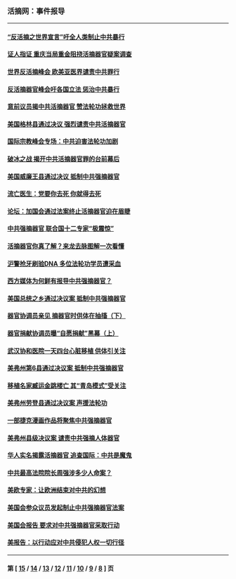 ### 活摘网：事件报导
---
#### [“反活摘之世界宣言”吁全人类制止中共暴行](../../pages/nf5877/n13259730.md?10100430) 
#### [证人指证 重庆当局重金阻挠活摘器官疑案调查](../../pages/nf5877/n13259127.md?10100430) 
#### [世界反活摘峰会 欧美亚医界谴责中共罪行](../../pages/nf5877/n13253550.md?10100430) 
#### [反活摘器官峰会吁各国立法 惩治中共暴行](../../pages/nf5877/n13245052.md?10100430) 
#### [意前议员揭中共活摘器官 赞法轮功拯救世界](../../pages/nf5877/n13203445.md?10100430) 
#### [美国格林县通过决议 强烈谴责中共活摘器官](../../pages/nf5877/n13119367.md?10100430) 
#### [国际宗教峰会专场：中共迫害法轮功加剧](../../pages/nf5877/n13088279.md?10100430) 
#### [破冰之战 揭开中共活摘器官罪的台前幕后](../../pages/nf5877/n13082457.md?10100430) 
#### [美国威廉王县通过决议 抵制中共强摘器官](../../pages/nf5877/n13056521.md?10100430) 
#### [流亡医生：党要你去死 你就得去死](../../pages/nf5877/n13052835.md?10100430) 
#### [论坛：加国会通过法案终止活摘器官迫在眉睫](../../pages/nf5877/n13029839.md?10100430) 
#### [中共强摘器官 联合国十二专家“极震惊”](../../pages/nf5877/n13024313.md?10100430) 
#### [活摘器官你真了解？来龙去脉图解一次看懂](../../pages/nf5877/n13013820.md?10100430) 
#### [沪警抢牙刷验DNA 多位法轮功学员遭采血](../../pages/nf5877/n12969218.md?10100430) 
#### [西方媒体为何鲜有报导中共强摘器官？](../../pages/nf5877/n12932034.md?10100430) 
#### [美国总统之乡通过决议案 抵制中共强摘器官](../../pages/nf5877/n12908242.md?10100430) 
#### [器官协调员亲见 摘器官时供体在抽搐（下）](../../pages/nf5877/n12898622.md?10100430) 
#### [器官捐献协调员曝“自愿捐献”黑幕（上）](../../pages/nf5877/n12878830.md?10100430) 
#### [武汉协和医院一天四台心脏移植 供体引关注](../../pages/nf5877/n12863175.md?10100430) 
#### [美弗州第6县通过决议案 抵制中共强摘器官](../../pages/nf5877/n12805218.md?10100430) 
#### [移植名家臧运金跳楼亡 其“青岛模式”受关注](../../pages/nf5877/n12803746.md?10100430) 
#### [美弗州劳登县通过决议案 声援法轮功](../../pages/nf5877/n12785715.md?10100430) 
#### [一部捷克漫画作品将聚焦中共强摘器官](../../pages/nf5877/n12785954.md?10100430) 
#### [美弗州县级决议案 谴责中共强摘人体器官](../../pages/nf5877/n12721290.md?10100430) 
#### [华人实名揭露活摘器官 追查国际：中共是魔鬼](../../pages/nf5877/n12691724.md?10100430) 
#### [中共最高法院院长周强涉多少人命案？](../../pages/nf5877/n12678074.md?10100430) 
#### [美欧专家：让欧洲结束对中共的幻想](../../pages/nf5877/n12652921.md?10100430) 
#### [美国会参众议员发起制止中共强摘器官法案](../../pages/nf5877/n12627668.md?10100430) 
#### [美国会报告 要求对中共强摘器官采取行动](../../pages/nf5877/n12448233.md?10100430) 
#### [美报告：以行动应对中共侵犯人权一切行径](../../pages/nf5877/n12443204.md?10100430) 

---
#### 第 [ [15](./15.md?10100430) / [14](./14.md?10100430) / [13](./13.md?10100430) / [12](./12.md?10100430) / [11](./11.md?10100430) / [10](./10.md?10100430) / [9](./9.md?10100430) / [8](./8.md?10100430) ] 页
